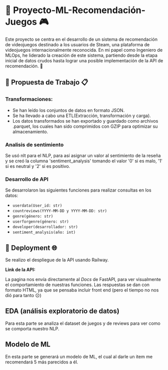 # 🚀 Proyecto-ML-Recomendación-Juegos 🎮

Este proyecto se centra en el desarrollo de un sistema de recomendación de videojuegos destinado a los usuarios de Steam, una plataforma de videojuegos internacionalmente reconocida. En mi papel como Ingeniero de MLOps, he liderado la creación de este sistema, partiendo desde la etapa inicial de datos crudos hasta lograr una posible implementación de la API de recomendación. 👾

## 💼 Propuesta de Trabajo 📋
### Transformaciones:

- Se han leído los conjuntos de datos en formato JSON.
- Se ha llevado a cabo una ETL(Extracción, transformación y carga).
- Los datos transformados se han exportado y guardado como archivos .parquet, los cuales han sido comprimidos con GZIP para optimizar su almacenamiento.

### Analisis de sentimiento

Se usó nlt para el NLP, para así asignar un valor al sentimiento de la reseña y se creó la columna 'sentiment_analysis' tomando el valor '0' si es malo, '1' si es neutral y '2' si es positivo.

### Desarrollo de API
Se desarrolaron las siguientes funciones para realizar consultas en los datos:

- `userdata(User_id: str)`
- `countreviews(YYYY-MM-DD y YYYY-MM-DD: str)`
- `genre(género: str)`
- `userforgenre(género: str)`
- `developer(desarrollador: str)`
- `sentiment_analysis(año: int)`

## 🚀 Deployment 🌐
Se realizo el despliegue de la API usando Railway.

**Link de la API:**

La pagina nos envía directamente al *Docs* de FastAPI, para ver visualmente el comportamiento de nuestras funciones.
Las respuestas se dan con formato HTML, ya que se pensaba incluir front end (pero el tiempo no nos dió para tanto ☹️)

## EDA (análisis exploratorio de datos)
Para esta parte se analiza el dataset de juegos y de reviews para ver como se comporta nuestro NLP.

## Modelo de ML
En esta parte se generará un modelo de ML, el cual al darle un item me recomendará 5 más parecidos a él.
